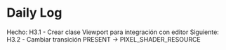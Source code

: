 ﻿# Daily Log

Hecho: H3.1 - Crear clase Viewport para integración con editor
Siguiente: H3.2 - Cambiar transición PRESENT → PIXEL_SHADER_RESOURCE


